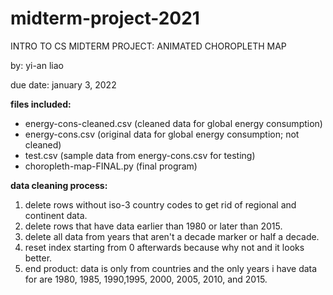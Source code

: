 # midterm-project-2021

INTRO TO CS MIDTERM PROJECT: ANIMATED CHOROPLETH MAP

by: yi-an liao

due date: january 3, 2022

**files included:**
- energy-cons-cleaned.csv (cleaned data for global energy consumption)
- energy-cons.csv (original data for global energy consumption; not cleaned)
- test.csv (sample data from energy-cons.csv for testing)
- choropleth-map-FINAL.py (final program)

**data cleaning process:**
1. delete rows without iso-3 country codes to get rid of regional and continent data.
2. delete rows that have data earlier than 1980 or later than 2015.
3. delete all data from years that aren't a decade marker or half a decade.
4. reset index starting from 0 afterwards because why not and it looks better.
5. end product: data is only from countries and the only years i have data for are 1980, 1985, 
1990,1995, 2000, 2005, 2010, and 2015.
